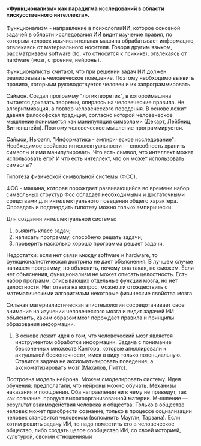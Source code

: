 #### «Функционализм» как парадигма исследований в области «искусственного интеллекта». 

Функционализм - направление в психологииИИ‚ которое основной задачей в области исследования 
ИИ видит изучение правил, по которым человек ивычислительная машина обрабатывает информацию, 
отвлекаясь от материального носителя. Говоря другим языком, рассматриваем software (то, что относится к 
психике), отвлекаясь от hardware (мозг, строение, нейроны).

Функционалисты считают, что при решении задач ИИ должен реализовывать человеческое поведение. Поэтому 
необходимо выявить правила, которыми руководствуется человек и их запрограммировать.

Саймон. Создал программу "логик­теоретик", в котороймашина пытается доказать теоремы, опираясь на 
человеческие правила. Не алгоритмизация, а повтор человеческого поведения. В основе лежит давняя философская традиция, согласно 
которой человеческое мышление понимается как манипуляция символами (Декарт, Лейбниц, Витгенштейн). Поэтому человеческое мышление 
программируется.

Саймои, Ньюэлл, "Информатика - эмпирическое исследование": Необходимое свойство интеллектуальности — 
способность хранить символы и ими манипулировать. Что есть символ, что интеллект может использовать его? И 
что есть интеллект, что он может использовать символы? 

Гипотеза физической символьной системы (ФСС).

ФСС - машина, которая порождает развивающийся во  времени набор символьных структур
Фсс обладает необходимыми и достаточными средствами для интеллектуального поведения общего характера.
Оправдать и подтвердить гипотезу можно только эмпирически. 

Для создания интеллектуальной системы: 
1) выявить класс задач; 
2) написать программу, способную решать задачи; 
3) проверить насколько хорошо программа решает задачи,

Недостатки: если нет связи между software и hardware, то функционалистическая доктрина не дает объяснения. В 
лучшем случае напишем программу, но объяснить, почему она такая, не сможем. Если нет объяснения, 
функционализм не может описать целостность. Есть набор программ, описывающих отдельные функции мозга, но 
нет целостности. Нет ответа на вопрос, можно ли отождествить с математическими алгоритмами некоторые
физические свойства мозга.

Сильная материалистическая эпистемология  сосредотачивает свое внимание на изучении 
человеческого мозга и видит задачей ИИ объяснить, каким образом мозг порождает правила и принципы 
образования информации.

1. В основе лежит идея о том, что человеческий мозг является инструментом обработки информации. Задача с 
понимание бесконечных множеств Кантора, которые апеллировали к актуальной бесконечности, имея в виду только потенциальную. Ставится задача не 
аксиоматизировать поведение, а аксиоматизировать мозг (Махалов, Питтс).

Построена модель нейрона. Можем смоделировать систему. Идея обучения: предполагали, что нейроны можно обучать. Механизм наказания и поощрения.
Оба направления ни к чему не приведут, так как сознание ­ продукт высокоорганизованной материи. 
Мышление — результат взаимодействия человека и общества. Только в обществе человек может приобрести 
сознание, только в процессе социализации человек становится человеком (вспомнить Маугли, Тарзана). Если
хотим решить задачу ИИ, то надо поместить его в человеческое общество, либо создать целое сообщество 
ИИ, со своей историей, культурой, своими отношениями

